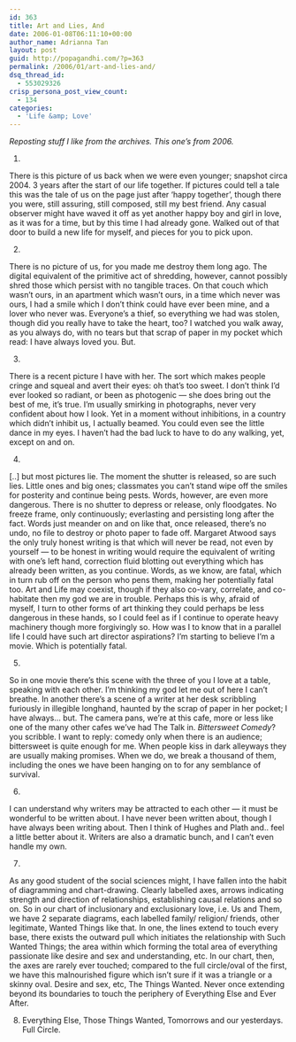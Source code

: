 ```yaml
---
id: 363
title: Art and Lies, And
date: 2006-01-08T06:11:10+00:00
author_name: Adrianna Tan
layout: post
guid: http://popagandhi.com/?p=363
permalink: /2006/01/art-and-lies-and/
dsq_thread_id:
  - 553029326
crisp_persona_post_view_count:
  - 134
categories:
  - 'Life &amp; Love'
---
```

_Reposting stuff I like from the archives. This one&#8217;s from 2006._

1.

There is this picture of us back when we were even younger; snapshot circa 2004. 3 years after the start of our life together. If pictures could tell a tale this was the tale of us on the page just after ‘happy together’, though there you were, still assuring, still composed, still my best friend. Any casual observer might have waved it off as yet another happy boy and girl in love, as it was for a time, but by this time I had already gone. Walked out of that door to build a new life for myself, and pieces for you to pick upon.

2.

There is no picture of us, for you made me destroy them long ago. The digital equivalent of the primitive act of shredding, however, cannot possibly shred those which persist with no tangible traces. On that couch which wasn’t ours, in an apartment which wasn’t ours, in a time which never was ours, I had a smile which I don’t think could have ever been mine, and a lover who never was. Everyone’s a thief, so everything we had was stolen, though did you really have to take the heart, too? I watched you walk away, as you always do, with no tears but that scrap of paper in my pocket which read: I have always loved you. But.

3.

There is a recent picture I have with her. The sort which makes people cringe and squeal and avert their eyes: oh that’s too sweet. I don’t think I’d ever looked so radiant, or been as photogenic — she does bring out the best of me, it’s true. I’m usually smirking in photographs, never very confident about how I look. Yet in a moment without inhibitions, in a country which didn’t inhibit us, I actually beamed. You could even see the little dance in my eyes. I haven’t had the bad luck to have to do any walking, yet, except on and on.

4.

[..] but most pictures lie. The moment the shutter is released, so are such lies. Little ones and big ones; classmates you can’t stand wipe off the smiles for posterity and continue being pests. Words, however, are even more dangerous. There is no shutter to depress or release, only floodgates. No freeze frame, only continuously; everlasting and persisting long after the fact. Words just meander on and on like that, once released, there’s no undo, no file to destroy or photo paper to fade off. Margaret Atwood says the only truly honest writing is that which will never be read, not even by yourself — to be honest in writing would require the equivalent of writing with one’s left hand, correction fluid blotting out everything which has already been written, as you continue. Words, as we know, are fatal, which in turn rub off on the person who pens them, making her potentially fatal too. Art and Life may coexist, though if they also co-vary, correlate, and co-habitate then my god we are in trouble. Perhaps this is why, afraid of myself, I turn to other forms of art thinking they could perhaps be less dangerous in these hands, so I could feel as if I continue to operate heavy machinery though more forgivingly so. How was I to know that in a parallel life I could have such art director aspirations? I’m starting to believe I’m a movie. Which is potentially fatal.

5.

So in one movie there’s this scene with the three of you I love at a table, speaking with each other. I’m thinking my god let me out of here I can’t breathe. In another there’s a scene of a writer at her desk scribbling furiously in illegible longhand, haunted by the scrap of paper in her pocket; I have always… but. The camera pans, we’re at this cafe, more or less like one of the many other cafes we’ve had The Talk in. _Bittersweet Comedy_? you scribble. I want to reply: comedy only when there is an audience; bittersweet is quite enough for me. When people kiss in dark alleyways they are usually making promises. When we do, we break a thousand of them, including the ones we have been hanging on to for any semblance of survival.

6.

I can understand why writers may be attracted to each other — it must be wonderful to be written about. I have never been written about, though I have always been writing about. Then I think of Hughes and Plath and.. feel a little better about it. Writers are also a dramatic bunch, and I can’t even handle my own.

7.

As any good student of the social sciences might, I have fallen into the habit of diagramming and chart-drawing. Clearly labelled axes, arrows indicating strength and direction of relationships, establishing causal relations and so on. So in our chart of inclusionary and exclusionary love, i.e. Us and Them, we have 2 separate diagrams, each labelled family/ religion/ friends, other legitimate, Wanted Things like that. In one, the lines extend to touch every base, there exists the outward pull which initiates the relationship with Such Wanted Things; the area within which forming the total area of everything passionate like desire and sex and understanding, etc. In our chart, then, the axes are rarely ever touched; compared to the full circle/oval of the first, we have this malnourished figure which isn’t sure if it was a triangle or a skinny oval. Desire and sex, etc, The Things Wanted. Never once extending beyond its boundaries to touch the periphery of Everything Else and Ever After.

8. Everything Else, Those Things Wanted, Tomorrows and our yesterdays. Full Circle.
